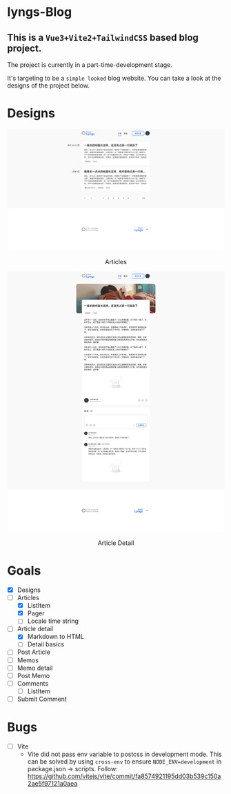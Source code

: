 
# lyngs-Blog

## This is a `Vue3+Vite2+TailwindCSS` based blog project.

The project is currently in a part-time-development stage.

It's targeting to be a `simple looked` blog website.
You can take a look at the designs of the project below.

# Designs
![articles](documentation/images/articles.png "Articles")
<p style="text-align: center;">Articles</p>

![article-detail](documentation/images/article-detail.png "Article Detail")
<p style="text-align: center;">Article Detail</p>

# Goals
- [x] Designs
- [ ] Articles
  - [x] ListItem
  - [x] Pager
  - [ ] Locale time string 
- [ ] Article detail
  - [x] Markdown to HTML
  - [ ] Detail basics
- [ ] Post Article
- [ ] Memos
- [ ] Memo detail
- [ ] Post Memo
- [ ] Comments
  - [ ] ListItem
- [ ] Submit Comment

# Bugs

- [ ] Vite
  - Vite did not pass env variable to postcss in development mode.
    This can be solved by using `cross-env` to ensure `NODE_ENV=development` in package.json -> scripts.
    Follow: https://github.com/vitejs/vite/commit/fa8574921195dd03b539c150a2ae5f97121a0aea
